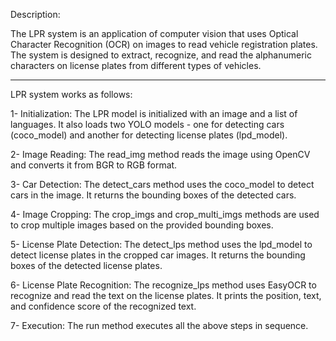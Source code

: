 Description:

The LPR system is an application of computer vision that uses Optical Character Recognition (OCR) on images to read vehicle registration plates. The system is designed to extract, recognize, and read the alphanumeric characters on license plates from different types of vehicles.

---------------------------------------------------------------------------------------

LPR system works as follows:

1- Initialization: The LPR model is initialized with an image and a list of languages. It also loads two YOLO models - one for detecting cars (coco_model) and another for detecting license plates (lpd_model).

2- Image Reading: The read_img method reads the image using OpenCV and converts it from BGR to RGB format.

3- Car Detection: The detect_cars method uses the coco_model to detect cars in the image. It returns the bounding boxes of the detected cars.

4- Image Cropping: The crop_imgs and crop_multi_imgs methods are used to crop multiple images based on the provided bounding boxes.

5- License Plate Detection: The detect_lps method uses the lpd_model to detect license plates in the cropped car images. It returns the bounding boxes of the detected license plates.

6- License Plate Recognition: The recognize_lps method uses EasyOCR to recognize and read the text on the license plates. It prints the position, text, and confidence score of the recognized text.

7- Execution: The run method executes all the above steps in sequence.
